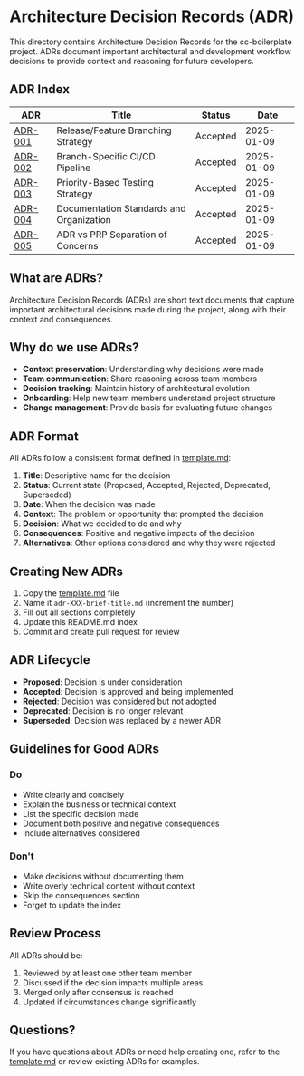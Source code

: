 # Architecture Decision Records (ADR)

This directory contains Architecture Decision Records for the cc-boilerplate project. ADRs document important architectural and development workflow decisions to provide context and reasoning for future developers.

## ADR Index

| ADR | Title | Status | Date |
|-----|-------|--------|------|
| [ADR-001](adr-001-branching-strategy.md) | Release/Feature Branching Strategy | Accepted | 2025-01-09 |
| [ADR-002](adr-002-cicd-pipeline.md) | Branch-Specific CI/CD Pipeline | Accepted | 2025-01-09 |
| [ADR-003](adr-003-testing-strategy.md) | Priority-Based Testing Strategy | Accepted | 2025-01-09 |
| [ADR-004](adr-004-documentation-standards.md) | Documentation Standards and Organization | Accepted | 2025-01-09 |
| [ADR-005](adr-005-adr-prp-separation.md) | ADR vs PRP Separation of Concerns | Accepted | 2025-01-09 |

## What are ADRs?

Architecture Decision Records (ADRs) are short text documents that capture important architectural decisions made during the project, along with their context and consequences.

## Why do we use ADRs?

- **Context preservation**: Understanding why decisions were made
- **Team communication**: Share reasoning across team members
- **Decision tracking**: Maintain history of architectural evolution
- **Onboarding**: Help new team members understand project structure
- **Change management**: Provide basis for evaluating future changes

## ADR Format

All ADRs follow a consistent format defined in [template.md](template.md):

1. **Title**: Descriptive name for the decision
2. **Status**: Current state (Proposed, Accepted, Rejected, Deprecated, Superseded)
3. **Date**: When the decision was made
4. **Context**: The problem or opportunity that prompted the decision
5. **Decision**: What we decided to do and why
6. **Consequences**: Positive and negative impacts of the decision
7. **Alternatives**: Other options considered and why they were rejected

## Creating New ADRs

1. Copy the [template.md](template.md) file
2. Name it `adr-XXX-brief-title.md` (increment the number)
3. Fill out all sections completely
4. Update this README.md index
5. Commit and create pull request for review

## ADR Lifecycle

- **Proposed**: Decision is under consideration
- **Accepted**: Decision is approved and being implemented
- **Rejected**: Decision was considered but not adopted
- **Deprecated**: Decision is no longer relevant
- **Superseded**: Decision was replaced by a newer ADR

## Guidelines for Good ADRs

### Do

- Write clearly and concisely
- Explain the business or technical context
- List the specific decision made
- Document both positive and negative consequences
- Include alternatives considered

### Don't

- Make decisions without documenting them
- Write overly technical content without context
- Skip the consequences section
- Forget to update the index

## Review Process

All ADRs should be:

1. Reviewed by at least one other team member
2. Discussed if the decision impacts multiple areas
3. Merged only after consensus is reached
4. Updated if circumstances change significantly

## Questions?

If you have questions about ADRs or need help creating one, refer to the [template.md](template.md) or review existing ADRs for examples.
